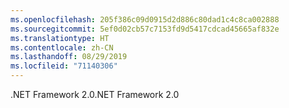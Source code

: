 ```yaml
---
ms.openlocfilehash: 205f386c09d0915d2d886c80dad1c4c8ca002888
ms.sourcegitcommit: 5ef0d02cb57c7153fd9d5417cdcad45665af832e
ms.translationtype: HT
ms.contentlocale: zh-CN
ms.lasthandoff: 08/29/2019
ms.locfileid: "71140306"
---
```

<span data-ttu-id="5bcc0-101">.NET Framework 2.0</span><span class="sxs-lookup"><span data-stu-id="5bcc0-101">.NET Framework 2.0</span></span>